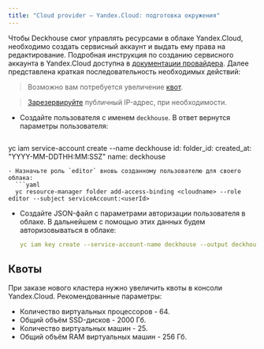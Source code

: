 ```yaml
---
title: "Cloud provider — Yandex.Cloud: подготовка окружения"
---
```


Чтобы Deckhouse смог управлять ресурсами в облаке Yandex.Cloud, необходимо создать сервисный аккаунт и выдать ему права на редактирование. Подробная инструкция по созданию сервисного аккаунта в Yandex.Cloud доступна в [документации провайдера](https://cloud.yandex.com/en/docs/resource-manager/operations/cloud/set-access-bindings). Далее представлена краткая последовательность необходимых действий:

> Возможно вам потребуется увеличение [квот](#квоты).

> [Зарезервируйте](faq.html#как-зарезервировать-публичный-ip-адрес) публичный IP-адрес, при необходимости.

- Создайте пользователя с именем `deckhouse`. В ответ вернутся параметры пользователя:
  ```yaml
yc iam service-account create --name deckhouse
id: <userId>
folder_id: <folderId>
created_at: "YYYY-MM-DDTHH:MM:SSZ"
name: deckhouse
```
- Назначьте роль `editor` вновь созданному пользователю для своего облака:
  ```yaml
  yc resource-manager folder add-access-binding <cloudname> --role editor --subject serviceAccount:<userId>
  ```
- Создайте JSON-файл с параметрами авторизации пользователя в облаке. В дальнейшем с помощью этих данных будем авторизовываться в облаке:
  ```yaml
  yc iam key create --service-account-name deckhouse --output deckhouse-sa-key.json
  ```

## Квоты

При заказе нового кластера нужно увеличить квоты в консоли Yandex.Cloud. Рекомендованные параметры:
* Количество виртуальных процессоров - 64.
* Общий объём SSD-дисков - 2000 Гб.
* Количество виртуальных машин - 25.
* Общий объём RAM виртуальных машин - 256 Гб.

